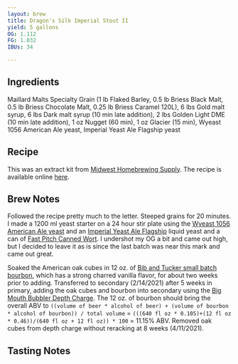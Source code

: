 ```yaml
---
layout: brew
title: Dragon's Silk Imperial Stout II
yield: 5 gallons
OG: 1.112
FG: 1.032
IBUs: 34

---
```


## Ingredients
Maillard Malts Specialty Grain (1 lb Flaked Barley, 0.5 lb Briess Black Malt, 0.5 lb Briess Chocolate Malt, 0.25 lb Briess Caramel 120L), 6 lbs Gold malt syrup, 6 lbs Dark malt syrup (10 min late addition), 2 lbs Golden Light DME (10 min late addition), 1 oz Nugget (60 min), 1 oz Glacier (15 min), Wyeast 1056 American Ale yeast, Imperial Yeast Ale Flagship yeast

## Recipe
This was an extract kit from [Midwest Homebrewing Supply](https://www.midwestsupplies.com/products/dragon-s-silk-imperial-stout-extract-kit). The recipe is available online [here](https://cdn.shopify.com/s/files/1/2785/6868/t/3/assets/DragonsSilk-1526680194582.pdf?6488571249124439760).

## Brew Notes
Followed the recipe pretty much to the letter. Steeped grains for 20 minutes. I made a 1200 ml yeast starter on a 24 hour stir plate using the [Wyeast 1056 American Ale yeast](https://wyeastlab.com/yeast-strain/american-ale) and an [Imperial Yeast Ale Flagship](https://www.imperialyeast.com/organic-yeast-strains/yeast-types/ale/flagship) liquid yeast and a can of [Fast Pitch Canned Wort](https://www.northernbrewer.com/products/fast-pitch-canned-wort-4-pack). I undershot my OG a bit and came out high, but I decided to leave it as is since the last batch was near this mark and came out great. 

Soaked the American oak cubes in 12 oz. of [Bib and Tucker small batch bourbon](https://distiller.com/spirits/bib-tucker-small-batch-bourbon), which has a strong charred vanilla flavor, for about two weeks prior to adding. Transferred to secondary (2/14/2021) after 5 weeks in primary, adding the oak cubes and bourbon into secondary using the [Big Mouth Bubbler Depth Charge](https://www.northernbrewer.com/products/big-mouth-bubbler-depth-charge). The 12 oz. of bourbon should bring the overall ABV to `((volume of beer * alcohol of beer) + (volume of bourbon * alcohol of bourbon)) / total volume` = `(((640 fl oz * 0.105)+(12 fl oz * 0.46))/(640 fl oz + 12 fl oz)) * 100` = 11.15% ABV. Removed oak cubes from depth charge without reracking at 8 weeks (4/11/2021).

## Tasting Notes
